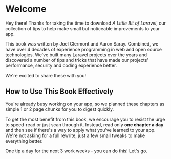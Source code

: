 # Welcome

Hey there! Thanks for taking the time to download *A Little Bit of Laravel*, our collection of tips to help make small but noticeable improvements to your app.

This book was written by Joel Clermont and Aaron Saray.  Combined, we have over 4 decades of experience programming in web and open source technologies.  We've built many Laravel projects over the years and discovered a number of tips and tricks that have made our projects' performance, security and coding experience better.

We're excited to share these with you!

## How to Use This Book Effectively

You're already busy working on your app, so we planned these chapters as simple 1 or 2 page chunks for you to digest quickly.

To get the most benefit from this book, we encourage you to resist the urge to speed-read or just scan through it. Instead, read only **one chapter a day** and then see if there's a way to apply what you've learned to your app.  We're not asking for a full rewrite, just a few small tweaks to make everything better.

One tip a day for the next 3 work weeks - you can do this!  Let's go.

